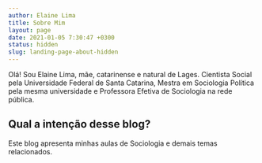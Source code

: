 ```yaml
---
author: Elaine Lima
title: Sobre Mim
layout: page
date: 2021-01-05 7:30:47 +0300
status: hidden
slug: landing-page-about-hidden
---
```


Olá! Sou Elaine Lima, mãe, catarinense e natural de Lages. 
Cientista Social pela Universidade Federal de Santa Catarina, Mestra em Sociologia Política pela mesma universidade 
e Professora Efetiva de Sociologia na rede pública. 

## Qual a intenção desse blog?
Este blog apresenta minhas aulas de Sociologia e demais temas relacionados.
